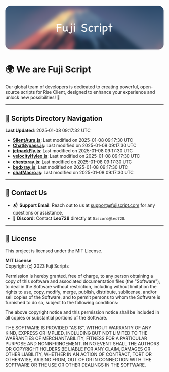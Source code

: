 ![Banner](.github/b.webp)

# 🌍 **We are Fuji Script**

Our global team of developers is dedicated to creating powerful, open-source scripts for Rise Client, designed to enhance your experience and unlock new possibilities! 🌟

---
<!-- SCRIPTS_NAVIGATION_START -->
## 📂 **Scripts Directory Navigation**

**Last Updated**: 2025-01-08 09:17:32 UTC

- **[SilentAura.js](scripts/SilentAura.js)**: Last modified on 2025-01-08 09:17:30 UTC
- **[ChatBypass.js](scripts/ChatBypass.js)**: Last modified on 2025-01-08 09:17:30 UTC
- **[jetpackFly.js](scripts/jetpackFly.js)**: Last modified on 2025-01-08 09:17:30 UTC
- **[velocityHylex.js](scripts/velocityHylex.js)**: Last modified on 2025-01-08 09:17:30 UTC
- **[chestxray.js](scripts/chestxray.js)**: Last modified on 2025-01-08 09:17:30 UTC
- **[bedxray.js](scripts/bedxray.js)**: Last modified on 2025-01-08 09:17:30 UTC
- **[chatMacro.js](scripts/chatMacro.js)**: Last modified on 2025-01-08 09:17:30 UTC

<!-- SCRIPTS_NAVIGATION_END -->

---

## 💬 **Contact Us**  
- 📬 **Support Email**: Reach out to us at [support@fujiscript.com](mailto:support@fujiscript.com) for any questions or assistance.  
- 💬 **Discord**: Contact **Leo728** directly at `Discord@leo728`.

---

## 📜 **License**

This project is licensed under the MIT License.  

**MIT License**  
Copyright (c) 2023 Fuji Scripts  

Permission is hereby granted, free of charge, to any person obtaining a copy of this software and associated documentation files (the "Software"), to deal in the Software without restriction, including without limitation the rights to use, copy, modify, merge, publish, distribute, sublicense, and/or sell copies of the Software, and to permit persons to whom the Software is furnished to do so, subject to the following conditions:  

The above copyright notice and this permission notice shall be included in all copies or substantial portions of the Software.  

THE SOFTWARE IS PROVIDED "AS IS", WITHOUT WARRANTY OF ANY KIND, EXPRESS OR IMPLIED, INCLUDING BUT NOT LIMITED TO THE WARRANTIES OF MERCHANTABILITY, FITNESS FOR A PARTICULAR PURPOSE AND NONINFRINGEMENT. IN NO EVENT SHALL THE AUTHORS OR COPYRIGHT HOLDERS BE LIABLE FOR ANY CLAIM, DAMAGES OR OTHER LIABILITY, WHETHER IN AN ACTION OF CONTRACT, TORT OR OTHERWISE, ARISING FROM, OUT OF OR IN CONNECTION WITH THE SOFTWARE OR THE USE OR OTHER DEALINGS IN THE SOFTWARE.  
